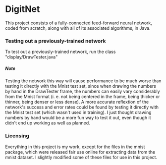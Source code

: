 # DigitNet
This project conststs of a fully-connected feed-forward neural network, coded from scratch, along with all of its associated algorithms, in Java.

### Testing out a previously-trained network
To test out a previously-trained network, run the class "display/DrawTester.java"

##### Note
Testing the network this way will cause performance to be much worse than testing it directly with the Mnist test set, since when drawing the numbers by hand in the DrawTester frame, the numbers can easily vary considerably from the Mnist format (i. e. not being centered in the frame, being thicker or thinner, being denser or less dense). A more accurate reflextion of the network's success and error rates could be found by testing it directly with the Mnist test set (which wasn't used in training). I just thought drawing numbers by hand would be a more fun way to test it out, even though it didn't end up working as well as planned.

### Licensing
Everything in this project is my work, except for the files in the mnist package, which were released fair use online for extracting data from the mnist dataset. I slightly modified some of these files for use in this project.
